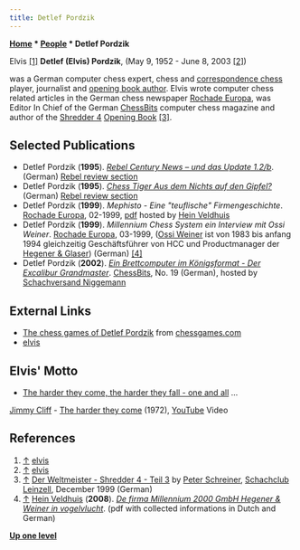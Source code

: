 ```yaml
---
title: Detlef Pordzik
---
```

**[Home](Home "Home") * [People](People "People") * Detlef Pordzik**

[](File:Elvis_editorial.jpg) Elvis <a id="cite-note-1" href="#cite-ref-1">[1]</a>
**Detlef (Elvis) Pordzik**, (May 9, 1952 - June 8, 2003 <a id="cite-note-2" href="#cite-ref-2">[2]</a>)

was a German computer chess expert, chess and [correspondence chess](https://en.wikipedia.org/wiki/Correspondence_Chess) player, journalist and [opening book author](Category:Opening_Book_Author "Category:Opening Book Author").
Elvis wrote computer chess related articles in the German chess newspaper [Rochade Europa](http://de.wikipedia.org/wiki/Rochade_Europa), was Editor In Chief of the German [ChessBits](ChessBits "ChessBits") computer chess magazine and author of the [Shredder 4](Shredder "Shredder") [Opening Book](Opening_Book "Opening Book") <a id="cite-note-3" href="#cite-ref-3">[3]</a>.

## Selected Publications

- Detlef Pordzik (**1995**). *[Rebel Century News – und das Update 1.2/b](http://www.rebel.nl/elvis1.htm)*. (German) [Rebel review section](http://www.rebel.nl/reviews.htm)
- Detlef Pordzik (**1995**). *[Chess Tiger Aus dem Nichts auf den Gipfel?](http://www.rebel.nl/elvis2.htm)* (German) [Rebel review section](http://www.rebel.nl/reviews.htm)
- Detlef Pordzik (**1999**). *Mephisto - Eine "teuflische" Firmengeschichte*. [Rochade Europa](https://de.wikipedia.org/wiki/Rochade_Europa), 02-1999, [pdf](http://www.schaakcomputers.nl/hein_veldhuis/database/files/01-1999,%20Rochade%20Europa,%20Detlef%20Pordzik,%20Mephisto%20-%20Eine%20teuflische%20Firmengeschichte.pdf) hosted by [Hein Veldhuis](Hein_Veldhuis "Hein Veldhuis")
- Detlef Pordzik (**1999**). *Millennium Chess System ein Interview mit Ossi Weiner*. [Rochade Europa](https://de.wikipedia.org/wiki/Rochade_Europa), 03-1999, ([Ossi Weiner](Ossi_Weiner "Ossi Weiner") ist von 1983 bis anfang 1994 gleichzeitig Geschäftsführer von HCC und Productmanager der [Hegener & Glaser](Hegener_%26_Glaser "Hegener & Glaser")) (German) <a id="cite-note-4" href="#cite-ref-4">[4]</a>
- Detlef Pordzik (**2002**). *[Ein Brettcomputer im Königsformat - Der Excalibur Grandmaster](https://www.schachversand.de/grandmaster-excalibur-platin.html)*. [ChessBits](ChessBits "ChessBits"), No. 19 (German), hosted by [Schachversand Niggemann](Schachversand_Niggemann "Schachversand Niggemann")

## External Links

- [The chess games of Detlef Pordzik](http://www.chessgames.com/perl/chessplayer?pid=90725) from [chessgames.com](http://www.chessgames.com/index.html)
- [elvis](https://muraya.beepworld.de/elvis.htm)

## Elvis' Motto

- [The harder they come, the harder they fall - one and all](https://lyrics.fandom.com/wiki/Jimmy_Cliff:The_Harder_They_Come) ...

[Jimmy Cliff](https://en.wikipedia.org/wiki/Jimmy_Cliff) - [The harder they come](<https://en.wikipedia.org/wiki/The_Harder_They_Come_(song)>) (1972), [YouTube](https://en.wikipedia.org/wiki/YouTube) Video

## References

1. <a id="cite-ref-1" href="#cite-note-1">↑</a> [elvis](https://muraya.beepworld.de/elvis.htm)
1. <a id="cite-ref-2" href="#cite-note-2">↑</a> [elvis](https://muraya.beepworld.de/elvis.htm)
1. <a id="cite-ref-3" href="#cite-note-3">↑</a> [Der Weltmeister - Shredder 4 - Teil 3](http://scleinzell.schachvereine.de/p_spielprogramme/shredder4_c.shtml) by [Peter Schreiner](Peter_Schreiner "Peter Schreiner"), [Schachclub Leinzell](http://scleinzell.schachvereine.de/home/news.shtml), December 1999 (German)
1. <a id="cite-ref-4" href="#cite-note-4">↑</a> [Hein Veldhuis](Hein_Veldhuis "Hein Veldhuis") (**2008**). *[De firma Millennium 2000 GmbH Hegener & Weiner in vogelvlucht](http://www.schaakcomputers.nl/hein_veldhuis/database/files/Millennium%20information.pdf)*. (pdf with collected informations in Dutch and German)

**[Up one level](People "People")**

